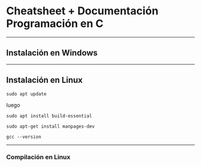 # Cheatsheet + Documentación Programación en C


------------------------------
## Instalación en Windows

------------------------------
## Instalación en Linux
```linux
sudo apt update
```
luego
```linux
sudo apt install build-essential
```
```linux
sudo apt-get install manpages-dev
```

```linux
gcc --version
```

------------------------------
### Compilación en Linux

```linux

```
